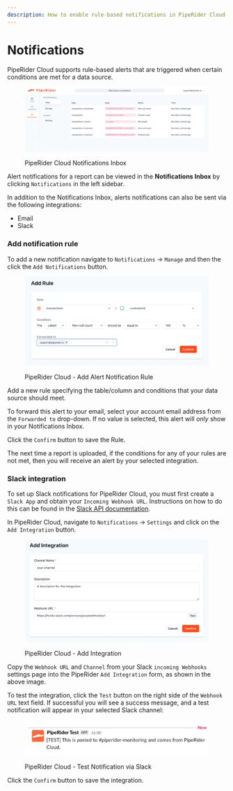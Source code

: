 ```yaml
---
description: How to enable rule-based notifications in PipeRider Cloud
---
```


# Notifications

PipeRider Cloud supports rule-based alerts that are triggered when certain conditions are met for a data source.&#x20;

<figure><img src="../.gitbook/assets/piperider-cloud-notifications-inbox-fs8.png" alt=""><figcaption><p>PipeRider Cloud Notifications Inbox</p></figcaption></figure>

Alert notifications for a report can be viewed in the **Notifications Inbox** by clicking `Notifications` in the left sidebar.

In addition to the Notifications Inbox, alerts notifications can also be sent via the following integrations:

* Email
* Slack

### Add notification rule

To add a new notification navigate to `Notifications` -> `Manage` and then the click the `Add Notifications` button.

<figure><img src="../.gitbook/assets/pioperider-cloud-add-rule-fs8.png" alt=""><figcaption><p>PipeRider Cloud - Add Alert Notification Rule</p></figcaption></figure>

Add a new rule specifying the table/column and conditions that your data source should meet.

To forward this alert to your email, select your account email address from the `Forwarded to` drop-down. If no value is selected, this alert will _only_ show in your Notifications Inbox.

Click the `Confirm` button to save the Rule.

The next time a report is uploaded, if the conditions for any of your rules are not met, then you will receive an alert by your selected integration.&#x20;



### Slack integration&#x20;

To set up Slack notifications for PipeRider Cloud, you must first create a `Slack App` and obtain your `Incoming Webhook URL`. Instructions on how to do this can be found in the [Slack API documentation](https://api.slack.com/messaging/webhooks).

In PipeRider Cloud, navigate to `Notifications` -> `Settings` and click on the `Add Integration` button.&#x20;

<figure><img src="../.gitbook/assets/piperider-cloud-add-integration-fs8.png" alt=""><figcaption><p>PipeRider Cloud - Add Integration</p></figcaption></figure>

Copy the `Webhook URL` and `Channel` from your Slack `incoming Webhooks` settings page into the PipeRider `Add Integration` form, as shown in the above image.

To test the integration, click the `Test` button on the right side of the `Webhook URL` text field. If successful you will see a success message, and a test notification will appear in your selected Slack channel:

<figure><img src="../.gitbook/assets/piperider-notification-test.png" alt=""><figcaption><p>PipeRider Cloud - Test Notification via Slack</p></figcaption></figure>

Click the `Confirm` button to save the integration.
